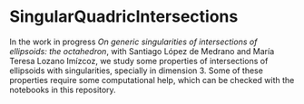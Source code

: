 # SingularQuadricIntersections

In the work in progress *On generic singularities of intersections of ellipsoids: the octahedron*, with Santiago López de Medrano and María Teresa Lozano Imízcoz, we study some properties of intersections of ellipsoids with singularities, specially in dimension $3$. Some of these properties require some computational help, which can be checked with the notebooks in this repository.

